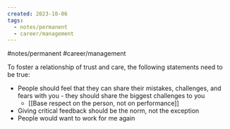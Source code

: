 ```yaml
---
created: 2023-10-06
tags:
  - notes/permanent
  - career/management
---
```

#notes/permanent #career/management 

To foster a relationship of trust and care, the following statements need to be true:

- People should feel that they can share their mistakes, challenges, and fears with you - they should share the biggest challenges to you
	- [[Base respect on the person, not on performance]]
- Giving critical feedback should be the norm, not the exception
- People would want to work for me again

